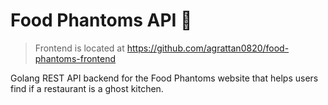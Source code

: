 # Food Phantoms API 👻
> Frontend is located at https://github.com/agrattan0820/food-phantoms-frontend

Golang REST API backend for the Food Phantoms website that helps users find if a restaurant is a ghost kitchen.
